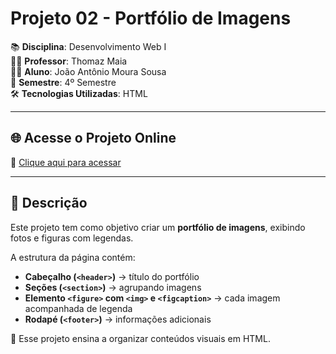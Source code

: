 # Projeto 02 - Portfólio de Imagens

📚 **Disciplina**: Desenvolvimento Web I  
👨‍🏫 **Professor**: Thomaz Maia  
👨‍🎓 **Aluno**: João Antônio Moura Sousa  
📅 **Semestre**: 4º Semestre  
🛠️ **Tecnologias Utilizadas**: HTML 

---

## 🌐 Acesse o Projeto Online
🔗 [Clique aqui para acessar](https://srkkxz.github.io/ProjWebDev02/)

---

## 📌 Descrição
Este projeto tem como objetivo criar um **portfólio de imagens**, exibindo fotos e figuras com legendas.  

A estrutura da página contém:  
- **Cabeçalho (`<header>`)** → título do portfólio  
- **Seções (`<section>`)** → agrupando imagens  
- **Elemento `<figure>` com `<img>` e `<figcaption>`** → cada imagem acompanhada de legenda  
- **Rodapé (`<footer>`)** → informações adicionais  

📌 Esse projeto ensina a organizar conteúdos visuais em HTML.
